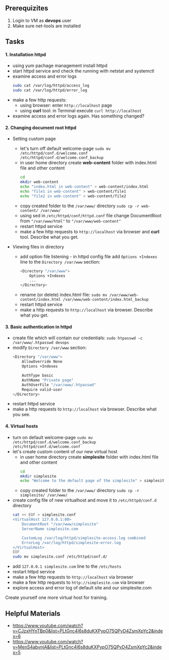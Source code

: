 ## Prerequizites
1. Login to VM as **devops** user
2. Make sure net-tools are installed

## Tasks
#### 1. Installation httpd
- using yum pachage management install httpd
- start httpd service and check the running with netstat and systemctl
- examine access and error logs
  ```bash
  sudo cat /var/log/httpd/access_log
  sudo cat /var/log/httpd/error_log
  ```
- make a few http requests:
  - using browser: enter `http://localhost` page
  - using **curl** tool: in Terminal execute `curl http://localhost`
- examine access and error logs again. Has something changed?


#### 2. Changing document root httpd
- Setting custom page
  - let's turn off default welcome-page
    `sudo mv /etc/httpd/conf.d/welcome.conf /etc/httpd/conf.d/welcome.conf_backup`
  - in user home directory create **web-content** folder with index.html file and other content
    ```bash
    cd
    mkdir web-content
    echo "index.html in web-content" > web-content/index.html
    echo "file1 in web-content" > web-content/file1
    echo "file2 in web-content" > web-content/file2
    ```
  - copy created folder to the `/var/www/` directory
    `sudo cp -r web-content/ /var/www/`
  - using sed in `/etc/httpd/conf/httpd.conf` file change DocumentRoot from `"/var/www/html"` to `"/var/www/web-content"`
  - restart httpd service
  - make a few http requests to `http://localhost` via browser and **curl** tool. Describe what you get.

- Viewing files in directory
  - add option file listening - in httpd config file add `Options +Indexes` line to the `Directory /var/www` section:
    ```bash
    <Directory "/var/www">
        Options +Indexes
        ...
    </Directory>
    ```
  - rename (or delete) index.html file:
    `sudo mv /var/www/web-content/index.html /var/www/web-content/index.html_backup`
  - restart httpd service
  - make a http requests to `http://localhost` via browser. Describe what you get.


#### 3. Basic authentication in httpd
- create file which will contain our credentials:
  `sudo htpasswd -c /var/www/.htpasswd devops`
- modify `Directory /var/www` section:
  ```bash
  <Directory "/var/www">
      AllowOverride None
      Options +Indexes

      AuthType basic
      AuthName "Private page"
      AuthUserFile "/var/www/.htpasswd"
      Require valid-user
  </Directory>
  ```
- restart httpd service
- make a http requests to `http://localhost` via browser. Describe what you see.


#### 4. Virtual hosts
- turn on default welcome-page
  `sudo mv /etc/httpd/conf.d/welcome.conf_backup /etc/httpd/conf.d/welcome.conf`
- let's create custom content of our new virtual host
  - in user home directory create **simplesite** folder with index.html file and other content
    ```bash
    cd
    mkdir simplesite
    echo "Welcome to the default page of the simplesite" > simplesite/index.html
    ```
  - copy created folder to the `/var/www/` directory
    `sudo cp -r simplesite/ /var/www/`
- create config file of new virtualhost and move it to `/etc/httpd/conf.d` directory
  ```bash
  cat << EOF > simplesite.conf
  <VirtualHost 127.0.0.1:80>
      DocumentRoot "/var/www/simplesite"
      ServerName simplesite.com

      CustomLog /var/log/httpd/simplesite-access.log combined
      ErrorLog /var/log/httpd/simplesite-error.log
  </VirtualHost>
  EOF
  sudo mv simplesite.conf /etc/httpd/conf.d/
  ```
- add `127.0.0.1 simplesite.com` line to the `/etc/hosts`
- restart httpd service
- make a few http requests to `http://localhost` via browser
- make a few http requests to `http://simplesite.com` via browser
- explore access and error log of default site and our simplesite.com

Create yourself one more virtual host for training.

## Helpful Materials
- https://www.youtube.com/watch?v=CJzxHYnTBp0&list=PLtGnc4I6s8duKXPypO75QPvD4ZsmXpYc2&index=6
- https://www.youtube.com/watch?v=MenS4abvnjA&list=PLtGnc4I6s8duKXPypO75QPvD4ZsmXpYc2&index=5
